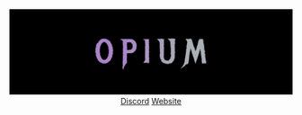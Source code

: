 <div align="center">
  <img src="https://github.com/opium-bio/.github/blob/main/assets/banner.png?raw=true" />
</div>
<div align="center">
    <a href="https://discord.gg/2Dc39Qnhks">Discord</a>
  <a href="https://opium.bio">Website</a>
</div>
